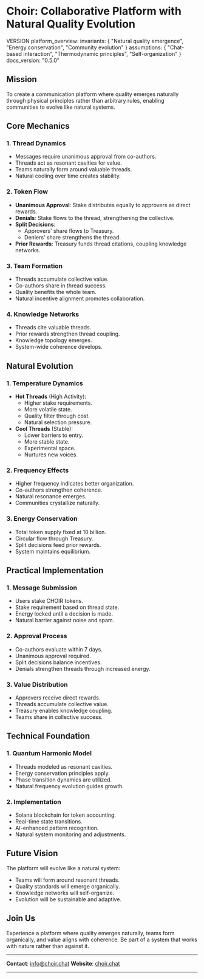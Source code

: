 # Choir: Collaborative Platform with Natural Quality Evolution

VERSION platform_overview:
invariants: {
"Natural quality emergence",
"Energy conservation",
"Community evolution"
}
assumptions: {
"Chat-based interaction",
"Thermodynamic principles",
"Self-organization"
}
docs_version: "0.5.0"

## Mission

To create a communication platform where quality emerges naturally through physical principles rather than arbitrary rules, enabling communities to evolve like natural systems.

## Core Mechanics

### 1. Thread Dynamics

- Messages require unanimous approval from co-authors.
- Threads act as resonant cavities for value.
- Teams naturally form around valuable threads.
- Natural cooling over time creates stability.

### 2. Token Flow

- **Unanimous Approval**: Stake distributes equally to approvers as direct rewards.
- **Denials**: Stake flows to the thread, strengthening the collective.
- **Split Decisions**:
  - Approvers' share flows to Treasury.
  - Deniers' share strengthens the thread.
- **Prior Rewards**: Treasury funds thread citations, coupling knowledge networks.

### 3. Team Formation

- Threads accumulate collective value.
- Co-authors share in thread success.
- Quality benefits the whole team.
- Natural incentive alignment promotes collaboration.

### 4. Knowledge Networks

- Threads cite valuable threads.
- Prior rewards strengthen thread coupling.
- Knowledge topology emerges.
- System-wide coherence develops.

## Natural Evolution

### 1. Temperature Dynamics

- **Hot Threads** (High Activity):
  - Higher stake requirements.
  - More volatile state.
  - Quality filter through cost.
  - Natural selection pressure.
- **Cool Threads** (Stable):
  - Lower barriers to entry.
  - More stable state.
  - Experimental space.
  - Nurtures new voices.

### 2. Frequency Effects

- Higher frequency indicates better organization.
- Co-authors strengthen coherence.
- Natural resonance emerges.
- Communities crystallize naturally.

### 3. Energy Conservation

- Total token supply fixed at 10 billion.
- Circular flow through Treasury.
- Split decisions feed prior rewards.
- System maintains equilibrium.

## Practical Implementation

### 1. Message Submission

- Users stake CHOIR tokens.
- Stake requirement based on thread state.
- Energy locked until a decision is made.
- Natural barrier against noise and spam.

### 2. Approval Process

- Co-authors evaluate within 7 days.
- Unanimous approval required.
- Split decisions balance incentives.
- Denials strengthen threads through increased energy.

### 3. Value Distribution

- Approvers receive direct rewards.
- Threads accumulate collective value.
- Treasury enables knowledge coupling.
- Teams share in collective success.

## Technical Foundation

### 1. Quantum Harmonic Model

- Threads modeled as resonant cavities.
- Energy conservation principles apply.
- Phase transition dynamics are utilized.
- Natural frequency evolution guides growth.

### 2. Implementation

- Solana blockchain for token accounting.
- Real-time state transitions.
- AI-enhanced pattern recognition.
- Natural system monitoring and adjustments.

## Future Vision

The platform will evolve like a natural system:

- Teams will form around resonant threads.
- Quality standards will emerge organically.
- Knowledge networks will self-organize.
- Evolution will be sustainable and adaptive.

## Join Us

Experience a platform where quality emerges naturally, teams form organically, and value aligns with coherence. Be part of a system that works with nature rather than against it.

---

**Contact**: [info@choir.chat](mailto:info@choir.chat)
**Website**: [choir.chat](https://choir.chat)

---
